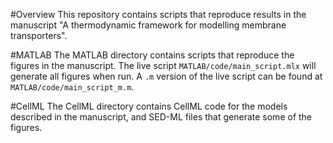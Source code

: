 #Overview
This repository contains scripts that reproduce results in the manuscript "A thermodynamic framework for modelling membrane transporters".

#MATLAB
The MATLAB directory contains scripts that reproduce the figures in the manuscript. The live script `MATLAB/code/main_script.mlx` will generate all figures when run. A `.m` version of the live script can be found at `MATLAB/code/main_script_m.m`.

#CellML
The CellML directory contains CellML code for the models described in the manuscript, and SED-ML files that generate some of the figures.
